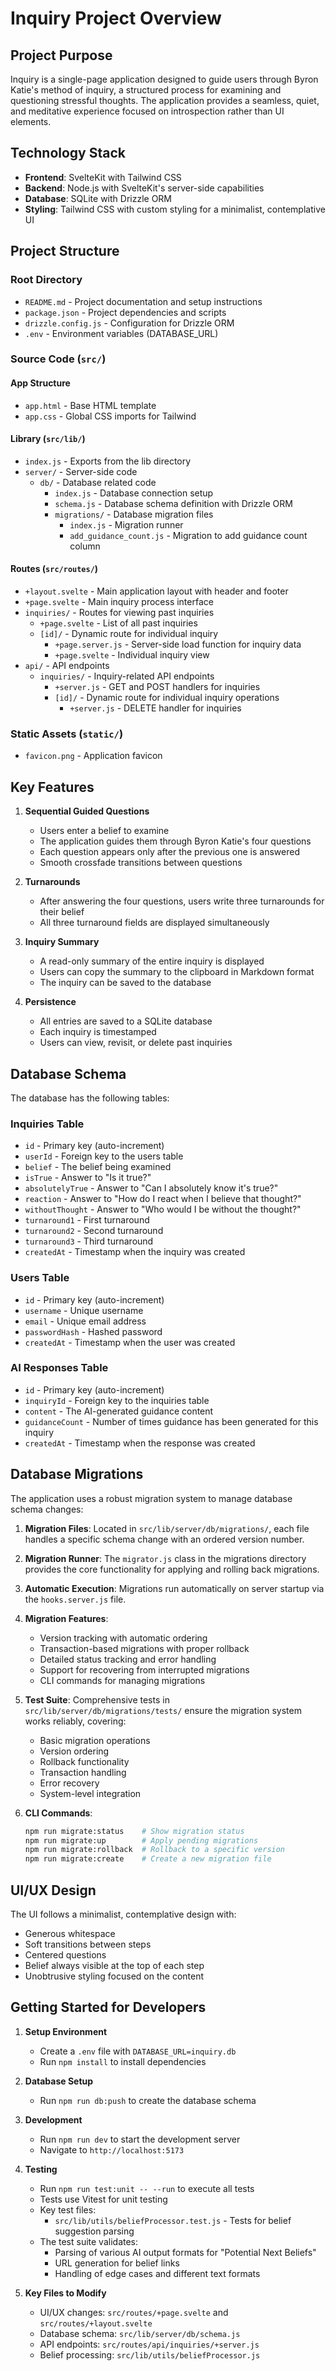 # Inquiry Project Overview

## Project Purpose

Inquiry is a single-page application designed to guide users through Byron Katie's method of inquiry, a structured process for examining and questioning stressful thoughts. The application provides a seamless, quiet, and meditative experience focused on introspection rather than UI elements.

## Technology Stack

- **Frontend**: SvelteKit with Tailwind CSS
- **Backend**: Node.js with SvelteKit's server-side capabilities
- **Database**: SQLite with Drizzle ORM
- **Styling**: Tailwind CSS with custom styling for a minimalist, contemplative UI

## Project Structure

### Root Directory

- `README.md` - Project documentation and setup instructions
- `package.json` - Project dependencies and scripts
- `drizzle.config.js` - Configuration for Drizzle ORM
- `.env` - Environment variables (DATABASE_URL)

### Source Code (`src/`)

#### App Structure

- `app.html` - Base HTML template
- `app.css` - Global CSS imports for Tailwind

#### Library (`src/lib/`)

- `index.js` - Exports from the lib directory
- `server/` - Server-side code
  - `db/` - Database related code
    - `index.js` - Database connection setup
    - `schema.js` - Database schema definition with Drizzle ORM
    - `migrations/` - Database migration files
      - `index.js` - Migration runner
      - `add_guidance_count.js` - Migration to add guidance count column

#### Routes (`src/routes/`)

- `+layout.svelte` - Main application layout with header and footer
- `+page.svelte` - Main inquiry process interface
- `inquiries/` - Routes for viewing past inquiries
  - `+page.svelte` - List of all past inquiries
  - `[id]/` - Dynamic route for individual inquiry
    - `+page.server.js` - Server-side load function for inquiry data
    - `+page.svelte` - Individual inquiry view
- `api/` - API endpoints
  - `inquiries/` - Inquiry-related API endpoints
    - `+server.js` - GET and POST handlers for inquiries
    - `[id]/` - Dynamic route for individual inquiry operations
      - `+server.js` - DELETE handler for inquiries

### Static Assets (`static/`)

- `favicon.png` - Application favicon

## Key Features

1. **Sequential Guided Questions**
   - Users enter a belief to examine
   - The application guides them through Byron Katie's four questions
   - Each question appears only after the previous one is answered
   - Smooth crossfade transitions between questions

2. **Turnarounds**
   - After answering the four questions, users write three turnarounds for their belief
   - All three turnaround fields are displayed simultaneously

3. **Inquiry Summary**
   - A read-only summary of the entire inquiry is displayed
   - Users can copy the summary to the clipboard in Markdown format
   - The inquiry can be saved to the database

4. **Persistence**
   - All entries are saved to a SQLite database
   - Each inquiry is timestamped
   - Users can view, revisit, or delete past inquiries

## Database Schema

The database has the following tables:

### Inquiries Table
- `id` - Primary key (auto-increment)
- `userId` - Foreign key to the users table
- `belief` - The belief being examined
- `isTrue` - Answer to "Is it true?"
- `absolutelyTrue` - Answer to "Can I absolutely know it's true?"
- `reaction` - Answer to "How do I react when I believe that thought?"
- `withoutThought` - Answer to "Who would I be without the thought?"
- `turnaround1` - First turnaround
- `turnaround2` - Second turnaround
- `turnaround3` - Third turnaround
- `createdAt` - Timestamp when the inquiry was created

### Users Table
- `id` - Primary key (auto-increment)
- `username` - Unique username
- `email` - Unique email address
- `passwordHash` - Hashed password
- `createdAt` - Timestamp when the user was created

### AI Responses Table
- `id` - Primary key (auto-increment)
- `inquiryId` - Foreign key to the inquiries table
- `content` - The AI-generated guidance content
- `guidanceCount` - Number of times guidance has been generated for this inquiry
- `createdAt` - Timestamp when the response was created

## Database Migrations

The application uses a robust migration system to manage database schema changes:

1. **Migration Files**: Located in `src/lib/server/db/migrations/`, each file handles a specific schema change with an ordered version number.
   
2. **Migration Runner**: The `migrator.js` class in the migrations directory provides the core functionality for applying and rolling back migrations.

3. **Automatic Execution**: Migrations run automatically on server startup via the `hooks.server.js` file.

4. **Migration Features**:
   - Version tracking with automatic ordering
   - Transaction-based migrations with proper rollback
   - Detailed status tracking and error handling
   - Support for recovering from interrupted migrations
   - CLI commands for managing migrations

5. **Test Suite**: Comprehensive tests in `src/lib/server/db/migrations/tests/` ensure the migration system works reliably, covering:
   - Basic migration operations
   - Version ordering
   - Rollback functionality
   - Transaction handling
   - Error recovery
   - System-level integration

6. **CLI Commands**:
   ```bash
   npm run migrate:status    # Show migration status
   npm run migrate:up        # Apply pending migrations
   npm run migrate:rollback  # Rollback to a specific version
   npm run migrate:create    # Create a new migration file
   ```

## UI/UX Design

The UI follows a minimalist, contemplative design with:
- Generous whitespace
- Soft transitions between steps
- Centered questions
- Belief always visible at the top of each step
- Unobtrusive styling focused on the content

## Getting Started for Developers

1. **Setup Environment**
   - Create a `.env` file with `DATABASE_URL=inquiry.db`
   - Run `npm install` to install dependencies

2. **Database Setup**
   - Run `npm run db:push` to create the database schema

3. **Development**
   - Run `npm run dev` to start the development server
   - Navigate to `http://localhost:5173`

4. **Testing**
   - Run `npm run test:unit -- --run` to execute all tests
   - Tests use Vitest for unit testing
   - Key test files:
     - `src/lib/utils/beliefProcessor.test.js` - Tests for belief suggestion parsing
   - The test suite validates:
     - Parsing of various AI output formats for "Potential Next Beliefs"
     - URL generation for belief links
     - Handling of edge cases and different text formats

5. **Key Files to Modify**
   - UI/UX changes: `src/routes/+page.svelte` and `src/routes/+layout.svelte`
   - Database schema: `src/lib/server/db/schema.js`
   - API endpoints: `src/routes/api/inquiries/+server.js`
   - Belief processing: `src/lib/utils/beliefProcessor.js`
